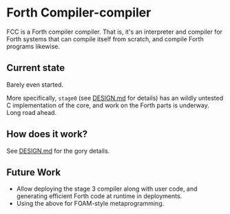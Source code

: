 # Forth Compiler-compiler

FCC is a Forth compiler compiler. That is, it's an interpreter and compiler for
Forth systems that can compile itself from scratch, and compile Forth programs
likewise.

## Current state

Barely even started.

More specifically, `stage0` (see [DESIGN.md](./DESIGN.md) for details) has an
wildly untested C implementation of the core, and work on the Forth parts is
underway. Long road ahead.

## How does it work?

See [DESIGN.md](./DESIGN.md) for the gory details.

## Future Work

- Allow deploying the stage 3 compiler along with user code, and generating
  efficient Forth code at runtime in deployments.
- Using the above for FOAM-style metaprogramming.
